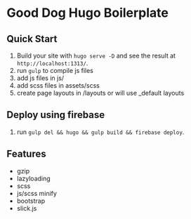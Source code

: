 # Good Dog Hugo Boilerplate

## Quick Start
1. Build your site with `hugo serve -D` and see the result at `http://localhost:1313/`.
2. run `gulp` to compile js files
3. add js files in js/
4. add scss files in assets/scss
5. create page layouts in /layouts or will use _default layouts

## Deploy using firebase
1. run `gulp del && hugo && gulp build && firebase deploy`.

## Features
- gzip
- lazyloading
- scss
- js/scss minify
- bootstrap
- slick.js
